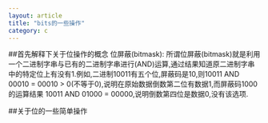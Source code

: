 ```yaml
---
layout: article
title: "bits的一些操作"
category: c
---
```


##首先解释下关于位操作的概念
位屏蔽(bitmask): 所谓位屏蔽(bitmask)就是利用一个二进制字串与已有的二进制字串进行(AND)运算,通过结果知道原二进制字串中的特定位上有没有1.例如,二进制10011有五个位,屏蔽码是10,则10011 AND 00010 = 00010 > 0(不等于0),说明在原始数据倒数第二位有数据1,而屏蔽码1000的运算结果 10011 AND 01000 = 00000,说明倒数第四位是数据0,没有该选项.



##关于位的一些简单操作

